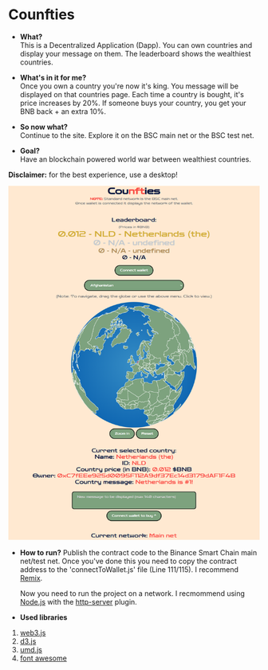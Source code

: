 
# Cou**nft**ies

- **What?**  
This is a Decentralized Application (Dapp). You can own countries and display your message on them. The leaderboard shows the wealthiest countries.  

- **What's in it for me?**  
Once you own a country you're now it's king. You message will be displayed on that countries page. Each time a country is bought, it's price increases by 20%. If someone buys your country, you get your BNB back + an extra 10%.  

- **So now what?**  
Continue to the site. Explore it on the BSC main net or the BSC test net.  

- **Goal?**  
Have an blockchain powered world war between wealthiest countries.  

**Disclaimer:** for the best experience, use a desktop!

![Screenshot of the project](./blob/screenshot.png?raw=true)

- **How to run?**
Publish the contract code to the Binance Smart Chain main net/test net. Once you've done this you need to copy the contract address to the 'connectToWallet.js' file (Line 111/115). I recommend [Remix](http://remix.ethereum.org/).

	Now you need to run the project on a network. I recmommend using [Node.js](https://nodejs.org/en/) with the [http-server](https://www.npmjs.com/package/http-server) plugin.

- **Used libraries**
1. [web3.js](https://web3js.readthedocs.io/en/v1.3.4/#)
2. [d3.js](https://d3js.org/)
3. [umd.js](https://github.com/umdjs/umd)
4. [font awesome](https://fontawesome.com/)
